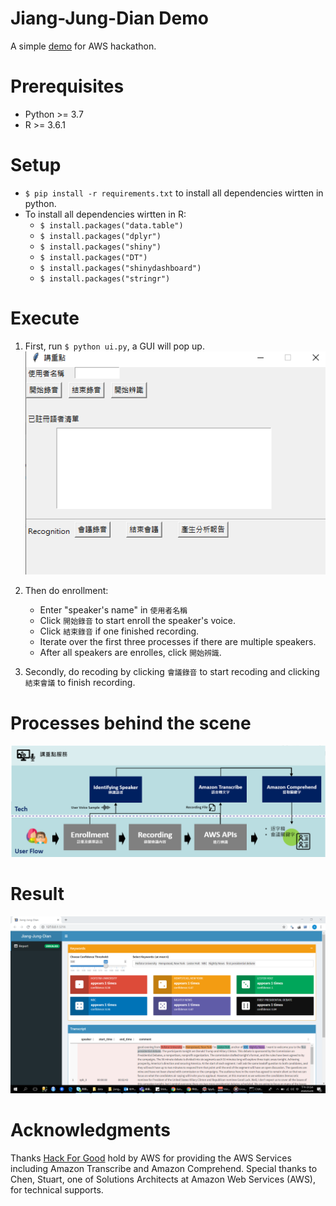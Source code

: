 # Jiang-Jung-Dian Demo
A simple [demo](website) for AWS hackathon.


# Prerequisites
- Python >= 3.7
- R >= 3.6.1

# Setup
- `$ pip install -r requirements.txt` to install all dependencies wirtten in python. 
- To install all dependencies wirtten in R: 
    - `$ install.packages("data.table")`
    - `$ install.packages("dplyr")`
    - `$ install.packages("shiny")`
    - `$ install.packages("DT")`
    - `$ install.packages("shinydashboard")`
    - `$ install.packages("stringr")`

# Execute
1. First, run `$ python ui.py`, a GUI will pop up. \
     ![](./ui.PNG) 
     
2. Then do enrollment:
    - Enter "speaker's name" in `使用者名稱`
    - Click `開始錄音` to start enroll the speaker's voice.
    - Click `結束錄音` if one finished recording. 
    - Iterate over the first three processes if there are multiple speakers. 
    - After all speakers are enrolles, click `開始辨識`. 
3. Secondly, do recoding by clicking `會議錄音` to start recoding and clicking `結束會議` to finish recording.  

# Processes behind the scene
![](./structure.PNG)

# Result
![](./result_with_shinny.png)

# Acknowledgments
Thanks [Hack For Good](https://awstaiwanhackathon2020.splashthat.com/) hold by AWS for providing the AWS Services including Amazon Transcribe and Amazon Comprehend. 
Special thanks to Chen, Stuart, one of Solutions Architects at Amazon Web Services (AWS), for technical supports.  
